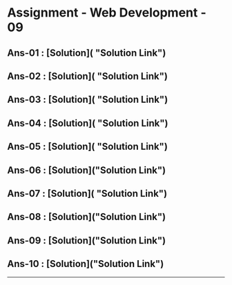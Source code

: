 # Assignment - Web Development - 09

## Ans-01 : [Solution]( "Solution Link")

## Ans-02 : [Solution]( "Solution Link")

## Ans-03 : [Solution]( "Solution Link")

## Ans-04 : [Solution]( "Solution Link")

## Ans-05 : [Solution]( "Solution Link")

## Ans-06 : [Solution]("Solution Link")

## Ans-07 : [Solution]( "Solution Link")

## Ans-08 : [Solution]("Solution Link")

## Ans-09 : [Solution]("Solution Link")

## Ans-10 : [Solution]("Solution Link")

<hr>
